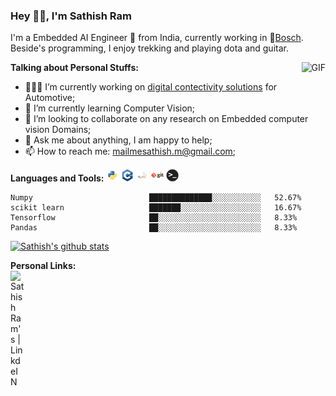 ### Hey 👋🏽, I'm Sathish Ram

I'm a Embedded AI Engineer 🚀 from India, currently working in 💼[Bosch](https://www.bosch.com/). Beside's programming, I enjoy trekking and playing dota and guitar.

  <img align="right" alt="GIF" src="https://media1.giphy.com/media/hpXdHPfFI5wTABdDx9/giphy.gif" />
  
**Talking about Personal Stuffs:**

- 👨🏽‍💻 I’m currently working on [digital contectivity solutions](https://www.bosch-engineering.com/portfolio/digital-solutions/remote-vehicle-access/) for Automotive;
- 🌱 I’m currently learning Computer Vision;
- 👯 I’m looking to collaborate on any research on Embedded computer vision Domains;
- 💬 Ask me about anything, I am happy to help;
- 📫 How to reach me: mailmesathish.m@gmail.com;

**Languages and Tools:**
<code><img height="20" src="https://raw.githubusercontent.com/github/explore/80688e429a7d4ef2fca1e82350fe8e3517d3494d/topics/python/python.png"></code>
<code><img height="20" src="https://raw.githubusercontent.com/github/explore/80688e429a7d4ef2fca1e82350fe8e3517d3494d/topics/cpp/cpp.png"></code>
<code><img height="20" src="https://raw.githubusercontent.com/github/explore/80688e429a7d4ef2fca1e82350fe8e3517d3494d/topics/mysql/mysql.png"></code>
<code><img height="20" src="https://raw.githubusercontent.com/github/explore/80688e429a7d4ef2fca1e82350fe8e3517d3494d/topics/git/git.png"></code>
<code><img height="20" src="https://raw.githubusercontent.com/github/explore/80688e429a7d4ef2fca1e82350fe8e3517d3494d/topics/terminal/terminal.png"></code>

```text
Numpy                          ██████████████░░░░░░░░░░░   52.67% 
scikit learn                   ███████░░░░░░░░░░░░░░░░░░   16.67% 
Tensorflow                     ██░░░░░░░░░░░░░░░░░░░░░░░   8.33% 
Pandas                         ██░░░░░░░░░░░░░░░░░░░░░░░   8.33%
```

[![Sathish's github stats](https://github-readme-stats.vercel.app/api?username=sathishram12)](https://github.com/sathishram12/github-readme-stats)

**Personal Links:**
<br/>
<a href="https://www.linkedin.com/in/satzramembd">
  <img align="left" alt="Sathish Ram's | LinkdeIN" width="22px" src="https://cdn.jsdelivr.net/npm/simple-icons@v3/icons/linkedin.svg" />
</a>
<br /> 
